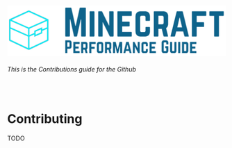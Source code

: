 ![Minecraft Performance Guide Banner][Banner]

###### This is the Contributions guide for the Github

<br>

Contributing
======

TODO

<br>

[Logo]: ../assets/Minecraft%20Performance%20Guide%20-%20Logo.png
[Banner]: ../assets/Minecraft%20Performance%20Guide%20-%20Banner.png